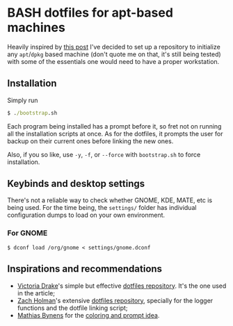 # BASH dotfiles for apt-based machines

Heavily inspired by [this post](https://victoria.dev/blog/how-to-set-up-a-fresh-ubuntu-desktop-using-only-dotfiles-and-bash-scripts/)
I've decided to set up a repository to initialize any `apt`/`dpkg` based machine
(don't quote me on that, it's still being tested) with some of the essentials
one would need to have a proper workstation.

## Installation

Simply run

```cmd
$ ./bootstrap.sh
```

Each program being installed has a prompt before it, so fret not on running
all the installation scripts at once. As for the dotfiles, it prompts the
user for backup on their current ones before linking the new ones.

Also, if you so like, use `-y`, `-f`, or `--force` with `bootstrap.sh` to force
installation.

## Keybinds and desktop settings

There's not a reliable way to check whether GNOME, KDE, MATE, etc is being
used. For the time being, the `settings/` folder has individual configuration
dumps to load on your own environment.

### For GNOME

    $ dconf load /org/gnome < settings/gnome.dconf

## Inspirations and recommendations

- [Victoria Drake](https://github.com/victoriadrake)'s simple but effective
  [dotfiles repository](https://github.com/victoriadrake/dotfiles). It's the
  one used in the article;
- [Zach Holman](https://github.com/holman/dotfiles)'s extensive
  [dotfiles repository](https://github.com/holman/dotfiles), specially for the
  logger functions and the dotfile linking script;
- [Mathias Bynens](https://github.com/mathiasbynens) for the
  [coloring and prompt idea](https://github.com/mathiasbynens/dotfiles/blob/main/.bash_prompt).
